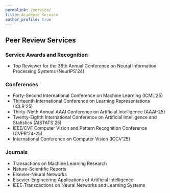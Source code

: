 ```yaml
---
permalink: /service/
title: Academic Service
author_profile: true
---
```


## Peer Review Services

### Service Awards and Recognition
* Top Reviewer for the 38th Annual Conference on Neural Information Processing Systems (NeurIPS'24)<br>

### Conferences

* Forty-Second International Conference on Machine Learning (ICML'25)<br>
* Thirteenth International Conference on Learning Representations (ICLR'25)<br>
* Thirty-Ninth Annual AAAI Conference on Artificial Intelligence (AAAI-25)<br>
* Twenty-Eighth International Conference on Artificial Intelligence and Statistics (AISTATS'25)<br>
* IEEE/CVF Computer Vision and Pattern Recognition Conference (CVPR'24-25)<br>
* International Conference on Computer Vision (ICCV'25)<br>

### Journals
* Transactions on Machine Learning Research<br>
* Nature-Scientific Reports<br>
* Elsevier-Neural Networks<br>
* Elsevier-Engineering Applications of Artificial Intelligence<br>
* IEEE-Transcactions on Neural Networks and Learning Systems

